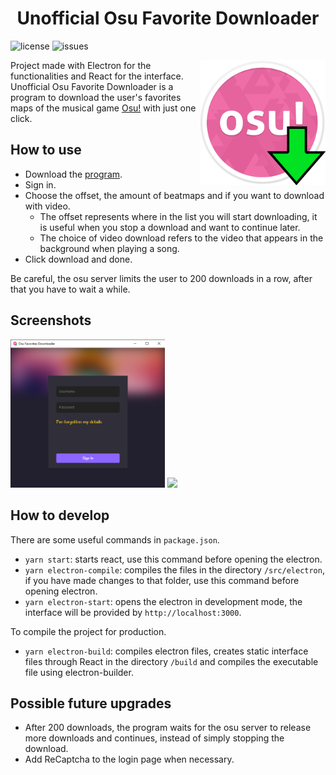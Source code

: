 <h1 align="center">
    Unofficial Osu Favorite Downloader
</h1>

![license](https://img.shields.io/github/license/wykke/osu-favorite-downloader)
![issues](https://img.shields.io/github/issues/wykke/osu-favorite-downloader)

<img src="./public/assets/icon.png" alt="logo" width="200" align="right"/>

Project made with Electron for the functionalities and React for the interface. Unofficial Osu Favorite Downloader is a program to download the user's favorites maps of the musical game [Osu!](Https://osu.ppy.sh/home) with just one click.

## How to use

- Download the [program](https://github.com/wykke/osu-favorite-downloader/releases/tag/1.0.0).
- Sign in.
- Choose the offset, the amount of beatmaps and if you want to download with video.
    - The offset represents where in the list you will start downloading, it is useful when you stop a download and want to continue later.
    - The choice of video download refers to the video that appears in the background when playing a song.
- Click download and done.

Be careful, the osu server limits the user to 200 downloads in a row, after that you have to wait a while.

## Screenshots

<div display="inline">
<img src="./docs/screenshot1.png" width="49%">
<img src="./docs/screenshot2.gif" width="49%">
</div>

## How to develop

There are some useful commands in `package.json`.

- `yarn start`: starts react, use this command before opening the electron.
- `yarn electron-compile`: compiles the files in the directory `/src/electron`, if you have made changes to that folder, use this command before opening electron.
- `yarn electron-start`: opens the electron in development mode, the interface will be provided by `http://localhost:3000`.

To compile the project for production.

- `yarn electron-build`: compiles electron files, creates static interface files through React in the directory `/build` and compiles the executable file using electron-builder.

## Possible future upgrades

- After 200 downloads, the program waits for the osu server to release more downloads and continues, instead of simply stopping the download.
- Add ReCaptcha to the login page when necessary.

